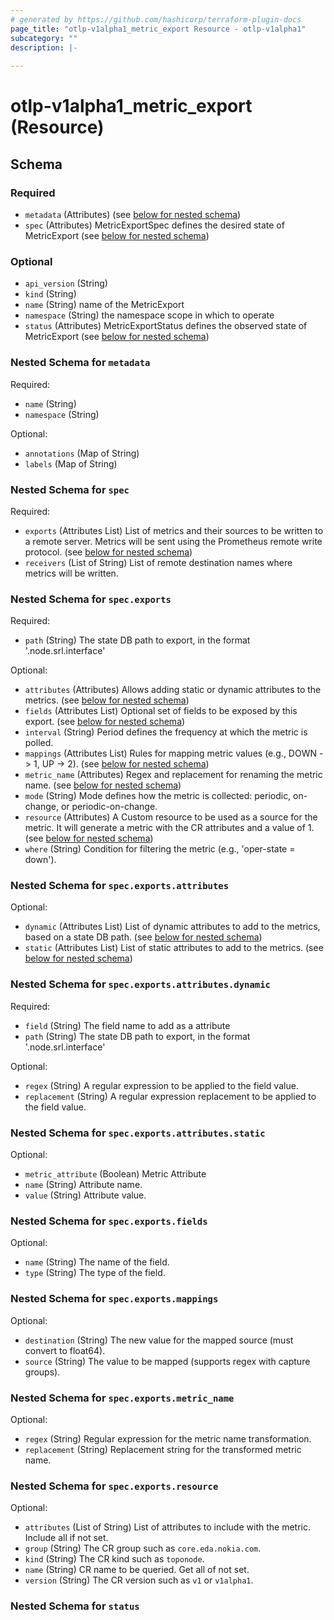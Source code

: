 ```yaml
---
# generated by https://github.com/hashicorp/terraform-plugin-docs
page_title: "otlp-v1alpha1_metric_export Resource - otlp-v1alpha1"
subcategory: ""
description: |-
  
---
```


# otlp-v1alpha1_metric_export (Resource)





<!-- schema generated by tfplugindocs -->
## Schema

### Required

- `metadata` (Attributes) (see [below for nested schema](#nestedatt--metadata))
- `spec` (Attributes) MetricExportSpec defines the desired state of MetricExport (see [below for nested schema](#nestedatt--spec))

### Optional

- `api_version` (String)
- `kind` (String)
- `name` (String) name of the MetricExport
- `namespace` (String) the namespace scope in which to operate
- `status` (Attributes) MetricExportStatus defines the observed state of MetricExport (see [below for nested schema](#nestedatt--status))

<a id="nestedatt--metadata"></a>
### Nested Schema for `metadata`

Required:

- `name` (String)
- `namespace` (String)

Optional:

- `annotations` (Map of String)
- `labels` (Map of String)


<a id="nestedatt--spec"></a>
### Nested Schema for `spec`

Required:

- `exports` (Attributes List) List of metrics and their sources to be written to a remote server.
Metrics will be sent using the Prometheus remote write protocol. (see [below for nested schema](#nestedatt--spec--exports))
- `receivers` (List of String) List of remote destination names where metrics will be written.

<a id="nestedatt--spec--exports"></a>
### Nested Schema for `spec.exports`

Required:

- `path` (String) The state DB path to export, in the format '.node.srl.interface'

Optional:

- `attributes` (Attributes) Allows adding static or dynamic attributes to the metrics. (see [below for nested schema](#nestedatt--spec--exports--attributes))
- `fields` (Attributes List) Optional set of fields to be exposed by this export. (see [below for nested schema](#nestedatt--spec--exports--fields))
- `interval` (String) Period defines the frequency at which the metric is polled.
- `mappings` (Attributes List) Rules for mapping metric values (e.g., DOWN -> 1, UP -> 2). (see [below for nested schema](#nestedatt--spec--exports--mappings))
- `metric_name` (Attributes) Regex and replacement for renaming the metric name. (see [below for nested schema](#nestedatt--spec--exports--metric_name))
- `mode` (String) Mode defines how the metric is collected: periodic, on-change, or periodic-on-change.
- `resource` (Attributes) A Custom resource to be used as a source for the metric.
It will generate a metric with the CR attributes and a value of 1. (see [below for nested schema](#nestedatt--spec--exports--resource))
- `where` (String) Condition for filtering the metric (e.g., 'oper-state = down').

<a id="nestedatt--spec--exports--attributes"></a>
### Nested Schema for `spec.exports.attributes`

Optional:

- `dynamic` (Attributes List) List of dynamic attributes to add to the metrics, based on a state DB path. (see [below for nested schema](#nestedatt--spec--exports--attributes--dynamic))
- `static` (Attributes List) List of static attributes to add to the metrics. (see [below for nested schema](#nestedatt--spec--exports--attributes--static))

<a id="nestedatt--spec--exports--attributes--dynamic"></a>
### Nested Schema for `spec.exports.attributes.dynamic`

Required:

- `field` (String) The field name to add as a attribute
- `path` (String) The state DB path to export, in the format '.node.srl.interface'

Optional:

- `regex` (String) A regular expression to be applied to the field value.
- `replacement` (String) A regular expression replacement to be applied to the field value.


<a id="nestedatt--spec--exports--attributes--static"></a>
### Nested Schema for `spec.exports.attributes.static`

Optional:

- `metric_attribute` (Boolean) Metric Attribute
- `name` (String) Attribute name.
- `value` (String) Attribute value.



<a id="nestedatt--spec--exports--fields"></a>
### Nested Schema for `spec.exports.fields`

Optional:

- `name` (String) The name of the field.
- `type` (String) The type of the field.


<a id="nestedatt--spec--exports--mappings"></a>
### Nested Schema for `spec.exports.mappings`

Optional:

- `destination` (String) The new value for the mapped source (must convert to float64).
- `source` (String) The value to be mapped (supports regex with capture groups).


<a id="nestedatt--spec--exports--metric_name"></a>
### Nested Schema for `spec.exports.metric_name`

Optional:

- `regex` (String) Regular expression for the metric name transformation.
- `replacement` (String) Replacement string for the transformed metric name.


<a id="nestedatt--spec--exports--resource"></a>
### Nested Schema for `spec.exports.resource`

Optional:

- `attributes` (List of String) List of attributes to include with the metric.
Include all if not set.
- `group` (String) The CR group such as `core.eda.nokia.com`.
- `kind` (String) The CR kind such as `toponode`.
- `name` (String) CR name to be queried.
Get all of not set.
- `version` (String) The CR version such as `v1` or `v1alpha1`.




<a id="nestedatt--status"></a>
### Nested Schema for `status`
